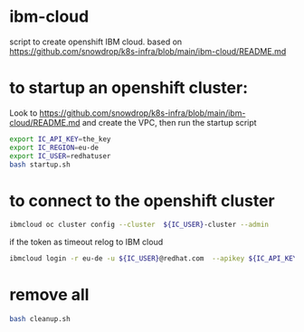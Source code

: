 # ibm-cloud
script to create openshift IBM cloud.
based on https://github.com/snowdrop/k8s-infra/blob/main/ibm-cloud/README.md

# to startup an openshift cluster:

Look to https://github.com/snowdrop/k8s-infra/blob/main/ibm-cloud/README.md
and create the VPC, then run the startup script
```bash
export IC_API_KEY=the_key
export IC_REGION=eu-de
export IC_USER=redhatuser
bash startup.sh
```

# to connect to the openshift cluster
```bash
ibmcloud oc cluster config --cluster  ${IC_USER}-cluster --admin
```
if the token as timeout relog to IBM cloud
```bash
ibmcloud login -r eu-de -u ${IC_USER}@redhat.com  --apikey ${IC_API_KEY} --sso
```

# remove all
```bash
bash cleanup.sh
```
